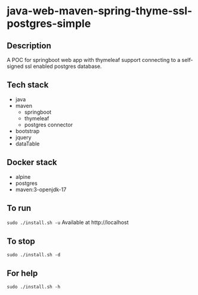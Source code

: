 # java-web-maven-spring-thyme-ssl-postgres-simple

## Description
A POC for springboot web app with thymeleaf support
connecting to a self-signed ssl enabled postgres database.

## Tech stack
- java
- maven
  - springboot
  - thymeleaf
  - postgres connector
- bootstrap
- jquery
- dataTable

## Docker stack
- alpine
- postgres
- maven:3-openjdk-17

## To run
`sudo ./install.sh -u`
Available at http://localhost

## To stop
`sudo ./install.sh -d`

## For help
`sudo ./install.sh -h`
